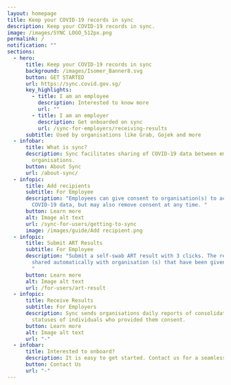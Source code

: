 ```yaml
---
layout: homepage
title: Keep your COVID-19 records in sync
description: Keep your COVID-19 records in sync.
image: /images/SYNC LOGO_512px.png
permalink: /
notification: ""
sections:
  - hero:
      title: Keep your COVID-19 records in sync
      background: /images/Isomer_Banner8.svg
      button: GET STARTED
      url: https://sync.covid.gov.sg/
      key_highlights:
        - title: I am an employee
          description: Interested to know more
          url: ""
        - title: I am an employer
          description: Get onboarded on sync
          url: /sync-for-employers/receiving-results
      subtitle: Used by organisations like Grab, Gojek and more
  - infobar:
      title: What is sync?
      description: Sync facilitates sharing of COVID-19 data between employees and
        organisations.
      button: About Sync
      url: /about-sync/
  - infopic:
      title: Add recipients
      subtitle: For Employee
      description: "Employees can give consent to organisation(s) to access their
        COVID-19 data, but may also remove consent at any time. "
      button: Learn more
      alt: Image alt text
      url: /sync-for-users/getting-to-sync
      image: /images/guide/Add recipient.png
  - infopic:
      title: Submit ART Results
      subtitle: For Employee
      description: "Submit a self-swab ART result with 3 clicks. The results will be
        shared automatically with organisation (s) that have been given consent.
        "
      button: Learn more
      alt: Image alt text
      url: /for-users/art-result
  - infopic:
      title: Receive Results
      subtitle: For Employers
      description: Sync sends organisations daily reports of consolidated Covid-19
        statuses of individuals who provided them consent.
      button: Learn more
      alt: Image alt text
      url: "-"
  - infobar:
      title: Interested to onboard?
      description: It is easy to get started. Contact us for a seamless onboarding journey.
      button: Contact Us
      url: "-"
---
```

